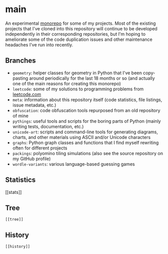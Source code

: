 # main

An experimental [monorepo](https://en.wikipedia.org/wiki/Monorepo) for some of
my projects. Most of the existing projects that I've cloned into this
repository will continue to be developed independently in their corresponding
repositories, but I'm hoping to ameliorate some of the code duplication issues
and other maintenance headaches I've run into recently.

## Branches

- `geometry`: helper classes for geometry in Python that I've been copy-pasting
	around periodically for the last 18 months or so (and actually one of the
	main reasons for creating this monorepo)
- `leetcode`: some of my solutions to programming problems from
	[leetcode.com](https://leetcode.com/)
- `meta`: information about this repository itself (code statistics, file
	listings, issue metadata, etc.)
- `obfuscation`: code obfuscation tools repurposed from an old repository of
	mine
- `pythings`: useful tools and scripts for the boring parts of Python (mainly
	writing tests, documentation, etc.)
- `unicode-art`: scripts and command-line tools for generating diagrams,
	charts, and other materials using ASCII and/or Unicode characters
- `graphs`: Python graph classes and functions that I find myself rewriting
	often for different projects
- `packings`: polyomino tiling simulations (also see the source repository on
	my GitHub profile)
- `wordle-variants`: various language-based guessing games

## Statistics

[[stats]]

## Tree

```
[[tree]]
```

## History

```
[[history]]
```
